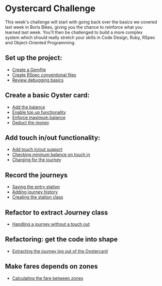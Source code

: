 # Oystercard Challenge

This week's challenge will start with going back over the basics we covered last
week in Boris Bikes, giving you the chance to reinforce what you learned last
week. You'll then be challenged to build a more complex system which should
really stretch your skills in Code Design, Ruby, RSpec and Object-Oriented Programming.

## Set up the project:

  * [Create a Gemfile](01_create_gemfile.md)
  * [Create RSpec conventional files](02_initialise_rspec.md)
  * [Review debugging basics](03_debugging.md)

## Create a basic Oyster card:
  * [Add the balance](04_adding_balance.md)
  * [Enable top up functionality](05_top_up.md)
  * [Enforce maximum balance](06_maximum_balance.md)
  * [Deduct the money](07_deducting_money.md)

## Add touch in/out functionality:
  * [Add touch in/out support](08_touch_in_out.md)
  * [Checking mininum balance on touch in](09_min_balance_on_touch_in.md)
  * [Charging for the journey](10_charge_on_touch_out.md)

## Record the journeys
  * [Saving the entry station](11_saving_entry_station.md)
  * [Adding journey history](12_journey_history.md)
  * [Creating the station class](13_create_station_class.md)

## Refactor to extract Journey class
  * [Handling a journey without a touch out](14_no_touch_in_or_out.md)

## Refactoring: get the code into shape
  * [Extracting the journey log out of the Oystercard](15_extracting_journey_log.md)

## Make fares depends on zones
  * [Calculating the fare between zones](16_fare_for_zones.md)
